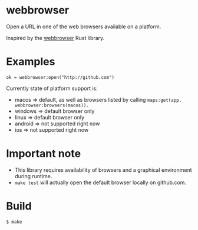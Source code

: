 # webbrowser

Open a URL in one of the web browsers available on a platform.

Inspired by the [webbrowser](https://github.com/amodm/webbrowser-rs) Rust library.

# Examples

```
ok = webbrowser:open("http://github.com")
```

Currently state of platform support is:

* macos => default, as well as browsers listed by calling
  `maps:get(app, webbrowser:browsers(macos)).`
* windows => default browser only
* linux => default browser only
* android => not supported right now
* ios => not supported right now

# Important note

* This library requires availability of browsers and a graphical environment
  during runtime.
* `make test` will actually open the default browser locally on github.com.

# Build

    $ make
